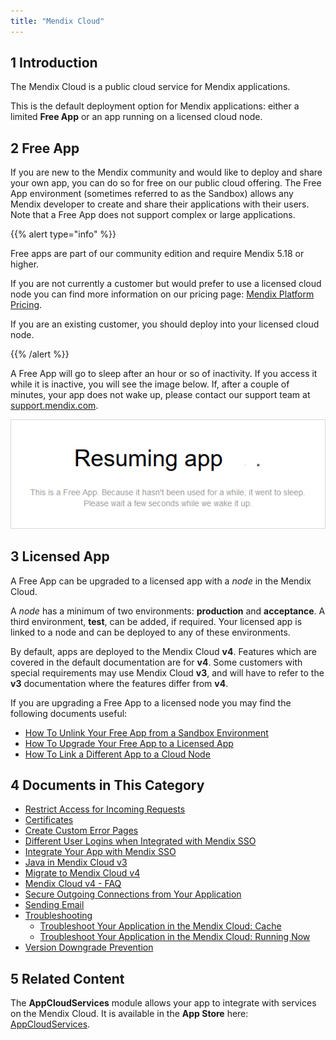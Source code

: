 ```yaml
---
title: "Mendix Cloud"
---
```


## 1 Introduction

The Mendix Cloud is a public cloud service for Mendix applications.

This is the default deployment option for Mendix applications: either a limited **Free App** or an app running on a licensed cloud node.

## 2 Free App

If you are new to the Mendix community and would like to deploy and share your own app, you can do so for free on our public cloud offering. The Free App environment (sometimes referred to as the Sandbox) allows any Mendix developer to create and share their applications with their users. Note that a Free App does not support complex or large applications.

<!-- Add a link here to something that shows the difference between a Free App and a Licensed App -->

{{% alert type="info" %}}

Free apps are part of our community edition and require Mendix 5.18 or higher.

If you are not currently a customer but would prefer to use a licensed cloud node you can find more information on our pricing page: [Mendix Platform Pricing](http://www.mendix.com/pricing).

If you are an existing customer, you should deploy into your licensed cloud node.

{{% /alert %}}

A Free App will go to sleep after an hour or so of inactivity. If you access it while it is inactive, you will see the image below. If, after a couple of minutes, your app does not wake up, please contact our support team at [support.mendix.com](http://support.mendix.com).

![](attachments/index/appresumed.png)

## 3 Licensed App

A Free App can be upgraded to a licensed app with a *node* in the Mendix Cloud.

A *node* has a minimum of two environments: **production** and **acceptance**. A third environment, **test**, can be added, if required. Your licensed app is linked to a node and can be deployed to any of these environments.

By default, apps are deployed to the Mendix Cloud **v4**. Features which are covered in the default documentation are for **v4**. Some customers with special requirements may use Mendix Cloud **v3**, and will have to refer to the **v3** documentation where the features differ from **v4**.

<!-- Line here to documentation for v3, and perhaps a list of differences -->

If you are upgrading a Free App to a licensed node you may find the following documents useful:

* [How To Unlink Your Free App from a Sandbox Environment](https://docs.mendix.com/developerportal/howto/how-to-unlink-sandbox)
* [How To Upgrade Your Free App to a Licensed App](https://docs.mendix.com/developerportal/howto/how-to-upgrade-free-app)
* [How To Link a Different App to a Cloud Node](https://docs.mendix.com/developerportal/howto/how-to-link-a-different-app-to-a-node)

## 4 Documents in This Category

* [Restrict Access for Incoming Requests](access-restrictions)
* [Certificates](certificates)
* [Create Custom Error Pages](custom-error-page)
* [Different User Logins when Integrated with Mendix SSO](different-user-logins-when-integrated-with-mendix-sso)
* [Integrate Your App with Mendix SSO](integrate-your-app-with-mendix-sso)
* [Java in Mendix Cloud v3](java-in-the-cloud)
* [Migrate to Mendix Cloud v4](migrating-to-v4)
* [Mendix Cloud v4 - FAQ](mxcloudv4)
* [Secure Outgoing Connections from Your Application](securing-outgoing-connections-from-your-application)
* [Sending Email](sending-email)
* [Troubleshooting](troubleshoot-mendixcloud)
    * [Troubleshoot Your Application in the Mendix Cloud: Cache](troubleshooting-mxcloud-cache)
    * [Troubleshoot Your Application in the Mendix Cloud: Running Now](troubleshooting-mxcloud-runningnow)
* [Version Downgrade Prevention](version-downgrade-prevention)

## 5 Related Content

The **AppCloudServices** module allows your app to integrate with services on the Mendix Cloud. It is available in the **App Store** here: [AppCloudServices](https://appstore.home.mendix.com/link/app/934/).
